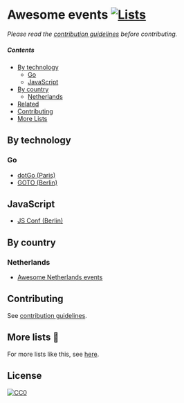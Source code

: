 # Awesome events [![Lists](https://img.shields.io/badge/More%20Lists-📔-blue.svg)](https://github.com/learn-anything/curated-lists#readme)

_Please read the [contribution guidelines](CONTRIBUTING.md#readme) before contributing._

##### Contents

- [By technology](#by-technology)
  - [Go](#go)
  - [JavaScript](#javascript)
- [By country](#by-country)
  - [Netherlands](#netherlands)
- [Related](#related)
- [Contributing](CONTRIBUTING.md)
- [More Lists](https://github.com/learn-anything/curated-lists#readme)

## By technology

### Go

- [dotGo (Paris)](https://www.dotgo.eu/)
- [GOTO (Berlin)](https://gotober.com/)

## JavaScript

- [JS Conf (Berlin)](https://2018.jsconf.eu/)

## By country

### Netherlands

- [Awesome Netherlands events](https://github.com/awkward/awesome-netherlands-events#readme)

## Contributing

See [contribution guidelines](CONTRIBUTING.md#readme).

## More lists 📝

For more lists like this, see [here](https://github.com/learn-anything/curated-lists#readme).

## License

[![CC0](http://mirrors.creativecommons.org/presskit/buttons/88x31/svg/cc-zero.svg)](https://creativecommons.org/publicdomain/zero/1.0/)
